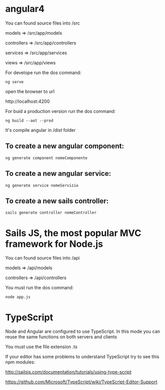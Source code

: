 # angular4
You can found source files into /src

models => /src/app/models

controllers => /src/app/controllers

services => /src/app/services

views => /src/app/views

For develope run the dos command:

`ng serve`

open the browser to url

http://localhost:4200


For buid a production version run the dos command:

`ng build --aot --prod`

It's compile angular in /dist folder



## To create a new angular component:
`ng generate component nomeComponente`

## To create a new angular service:
`ng generate service nomeServizio`

## To create a new sails controller:
`sails generate controller nomeController`


# Sails JS, the most popular MVC framework for Node.js

You can found source files into /api

models => /api/models

controllers => /api/controllers

You must run the dos command:

`node app.js`


# TypeScript
Node and Angular are configured to use TypeScript. In this mode you can reuse the same functions on both servers and clients

You must use the file extension .ts

If your editor has some problems to understand TypeScript try to see this npm modules:

http://sailsjs.com/documentation/tutorials/using-type-script

https://github.com/Microsoft/TypeScript/wiki/TypeScript-Editor-Support

